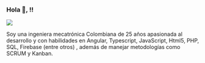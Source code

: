 ### Hola 👋, !!
![](https://user-images.githubusercontent.com/79730484/131279610-97478f01-fe76-4e8d-863e-2c2b81b409f5.PNG)

Soy una ingeniera mecatrónica Colombiana de 25 años apasionada al desarrollo y con habilidades en Angular, Typescript, JavaScript, Html5, PHP, SQL, Firebase (entre otros) , además de manejar metodologías como SCRUM y Kanban.











